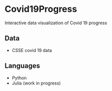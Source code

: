 # Covid19Progress
Interactive data visualization of Covid 19 progress

## Data

+ CSSE covid 19 data

## Languages

+ Python
+ Julia (work in progress)
